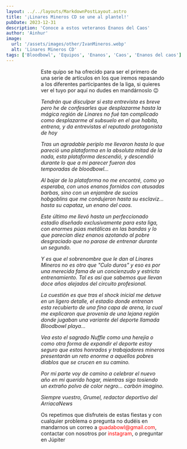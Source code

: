 ```yaml
---
layout: ../../layouts/MarkdownPostLayout.astro
title: '¡Linares Mineros CD se une al plantel!'
pubDate: 2023-12-31
description: 'Conoce a estos veteranos Enanos del Caos'
author: 'Ainhur'
image:
  url: '/assets/images/other/IvanMineros.webp'
  alt: 'Linares Mineros CD'
tags: ['Bloodbowl', 'Equipos', 'Enanos', 'Caos', 'Enanos del caos']
---
```


Este quipo se ha ofrecido para ser el primero de una serie de artículos en los que iremos repasando a los diferentes participantes de la liga, si quieres ver el tuyo por aquí no dudes en mandárnoslo 😉

_Tendrán que disculpar si esta entrevista es breve pero he de confesarles que desplazarme hasta la mágica región de Linares no fué tan complicado como desplazarme al subsuelo en el que habita, entrena, y da entrevistas el reputado protagonista de hoy_

_Tras un agradable periplo me llevaron hasta lo que pareció una plataforma en la absoluta mitad de la nada, esta plataforma descendió, y descendió durante lo que a mi parecer fueron dos temporadas de bloodbowl..._

_Al bajar de la plataforma no me encontré, como yo esperaba, con unos enanos fornidos con atusadas barbas, sino con un enjambre de sucios hobgoblins que me condujeron hasta su esclaviz... hasta su capataz, un enano del caos._

_Este último me llevó hasta un perfeccionado estadio diseñado exclusivamente para esta liga, con enormes púas metálicas en las bandas y lo que parecían diez enanos azotando al pobre desgraciado que no parase de entrenar durante un segundo._

_Y es que el sobrenombre que le dan al Linares Mineros no es otro que "Culo duros" y eso es por una merecida fama de un concienzudo y estricto entrenamiento. Tal es así que sabemos que llevan doce años alejados del circuito profesional._

_La cuestión es que tras el shock inicial me detuve en un ligero detalle, el estadio donde entrenan esta recubierto de una fina capa de arena, la cual me explicaron que provenía de una lejana región donde jugaban una variante del deporte llamada Bloodbowl playa..._

_Vea esto el sagrado Nuffle como una herejía o como otra forma de expandir el deporte estoy seguro que estos honrados y trabajadores mineros presentarán un reto enorme a aquellos pobres diablos que se crucen en su camino._

_Por mi parte voy de camino a celebrar el nuevo año en mi querido hogar, mientras sigo tosiendo un extraño polvo de color negro... carbón imagino._

_Siempre vuestro, Grumel, redactor deportivo del ArriacaNews_

Os repetimos que disfruteis de estas fiestas y con cualquier problema o pregunta no dudéis en mandarnos un correo a [guadabowl@gmail.com](mailto:guadabowl@gmail.com), contactar con nosotros por [instagram](https://www.instagram.com/guadabowl/), o preguntar en Júpiter

<style>
     table {
      display:block;
      max-width:600px;
      overflow-x:auto;
    }
    td,th {
      border: 1px solid #fff;
    }
    table,td {
      padding: 0.5em;
    }
    a {
      color: red;
      text-decoration: none;
    }
    img{
      width:100%
    }
    @media screen and (min-width: 636px) {
      table {
        max-width:100%;
        overflow-x:auto
      }
      img {
        width:50%;
        margin-left:25%;
      }

      img.big {
        width:100%;
      }

      h2,h3 {
        padding:0em 5em 0em 5em;
      }
      ul,li{
        margin-left: 3em;
        list-style:none;
      }
      h1 {
        text-align: center;
      }
      p {
        padding:0em 5em 0em 5em;
      }
      p {
        max-width: 90%;
        margin-left: 5%;
      }
    }
</style>

